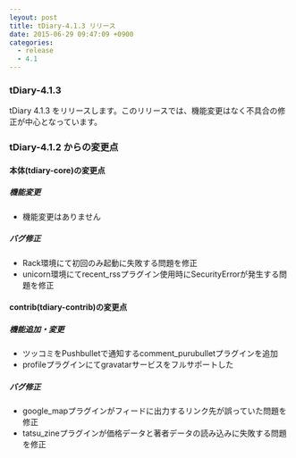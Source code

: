 ```yaml
---
leyout: post
title: tDiary-4.1.3 リリース
date: 2015-06-29 09:47:09 +0900
categories:
  - release
  - 4.1
---
```

### tDiary-4.1.3

tDiary 4.1.3 をリリースします。このリリースでは、機能変更はなく不具合の修正が中心となっています。

### tDiary-4.1.2 からの変更点

#### 本体(tdiary-core)の変更点

##### 機能変更
* 機能変更はありません

##### バグ修正
* Rack環境にて初回のみ起動に失敗する問題を修正
* unicorn環境にてrecent_rssプラグイン使用時にSecurityErrorが発生する問題を修正

#### contrib(tdiary-contrib)の変更点

##### 機能追加・変更
* ツッコミをPushbulletで通知するcomment_purubulletプラグインを追加
* profileプラグインにてgravatarサービスをフルサポートした

##### バグ修正
* google_mapプラグインがフィードに出力するリンク先が誤っていた問題を修正
* tatsu_zineプラグインが価格データと著者データの読み込みに失敗する問題を修正

